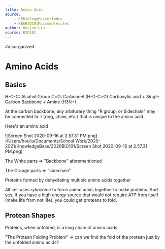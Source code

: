 ```yaml
---
title: Amino Acid
source: 
    - KBBiologyMasterIndex
    - KBhBIO101Macromolecules
author: Houjun Liu
course: BIO101
---
```


#disorganized

# Amino Acids

## Basics
H-O-C: Alcahol Group
C=O: Carboneel
(H-O-C=O) Carboxylic acid + Single Carbon Backbone +  Amine (H3N+)

At the carbon backbone, any arbiturary thing "R group, or Sidechain" may be connected to it {ring, chain, etc.} that is unique to the amino acid

Here's an amino acid

![Screen Shot 2020-09-16 at 2.57.31 PM.png](/Users/houliu/Documents/School Work/2020-2021/KnowledgeBase/2020BIO101/Screen Shot 2020-09-16 at 2.57.31 PM.png)

The White parts => "Backbone" aforementioned

The Orange parts => "sidechain"


Proteins formed by dehydrating multiple amino acids together

All cell uses _rybozome_ to force animo acids together to make proteins. And yes, if you have a high energy source that would not require ATP from itself (make life from not life), you could get proteans to fold.

## Protean Shapes

Proteins, when unfolded, is a long chain of amino acids

"The Protean Folding Problem" => can we find the fold of the protean just by the unfolded amino acids?

